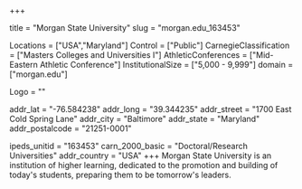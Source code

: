 
+++

title = "Morgan State University"
slug = "morgan.edu_163453"

Locations = ["USA","Maryland"]
Control = ["Public"]
CarnegieClassification = ["Masters Colleges and Universities I"]
AthleticConferences = ["Mid-Eastern Athletic Conference"]
InstitutionalSize = ["5,000 - 9,999"]
domain = ["morgan.edu"]

Logo = ""

addr_lat = "-76.584238"
addr_long = "39.344235"
addr_street = "1700 East Cold Spring Lane"
addr_city = "Baltimore"
addr_state = "Maryland"
addr_postalcode = "21251-0001"

ipeds_unitid = "163453"
carn_2000_basic = "Doctoral/Research Universities"
addr_country = "USA"
+++
    Morgan State University is an institution of higher learning, dedicated to the promotion and building of today's students, preparing them to be tomorrow's leaders.
